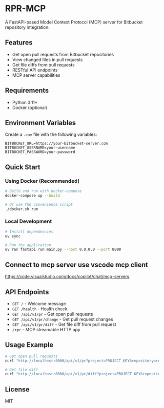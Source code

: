 # RPR-MCP

A FastAPI-based Model Context Protocol (MCP) server for Bitbucket repository integration.

## Features

- Get open pull requests from Bitbucket repositories
- View changed files in pull requests
- Get file diffs from pull requests
- RESTful API endpoints
- MCP server capabilities

## Requirements

- Python 3.11+
- Docker (optional)

## Environment Variables

Create a `.env` file with the following variables:

```env
BITBUCKET_URL=https://your-bitbucket-server.com
BITBUCKET_USERNAME=your-username
BITBUCKET_PASSWORD=your-password
```

## Quick Start

### Using Docker (Recommended)

```bash
# Build and run with docker-compose
docker-compose up --build

# Or use the convenience script
./docker.sh run
```

### Local Development

```bash
# Install dependencies
uv sync

# Run the application
uv run fastapi run main.py --host 0.0.0.0 --port 8000
```

## Connect to mcp server use vscode mcp client
https://code.visualstudio.com/docs/copilot/chat/mcp-servers

## API Endpoints

- `GET /` - Welcome message
- `GET /health` - Health check
- `GET /api/v1/pr` - Get open pull requests
- `GET /api/v1/pr/change` - Get pull request changes
- `GET /api/v1/pr/diff` - Get file diff from pull request
- `/rpr` - MCP streamable HTTP app

## Usage Example

```bash
# Get open pull requests
curl "http://localhost:8000/api/v1/pr?project=PROJECT_KEY&repository=repo-name"

# Get file diff
curl "http://localhost:8000/api/v1/pr/diff?project=PROJECT_KEY&repository=repo-name&pull_request_id=123&path=src/file.py"
```


## License

MIT